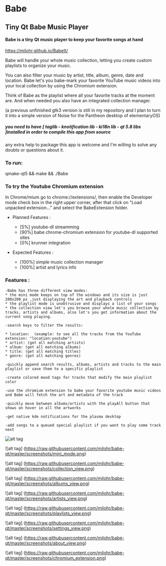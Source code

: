 # Babe
## Tiny Qt Babe Music Player

#### Babe is a tiny Qt music player to keep your favorite songs at hand

https://milohr.github.io/BabeIt/

Babe will handle your whole music collection, letting you create custom playlists to organize your music.

You can also filter your music by artist, title, album, genre, date and location. Babe let's you babe-mark your favorite YouTube music videos into your local collection by using the Chromium extension. 

Think of Babe as the playlist where all your favorite tracks at the moment are. And when needed you also have an integrated collection manager.


(a previous unfinished gtk3 version is still in my repository and I plan to turn it into a simple version of Noise for the Pantheon desktop of elementaryOS) 



##### you need to have [ taglib - knotification lib - ki18n lib - qt 5.8 libs ]installed in order to compile this app from source
any extra help to package this app is welcome and I'm willing to solve any doubts or questions about it.


<h3> To run: </h3>
qmake-qt5 && make && ./Babe

<h3> To try the Youtube Chromium extension</h3>
In Chrome/mium go to chrome://extensions/, then enable the Developer mode check box in the right upper corner, after that click on "Load unpacked extension..." and select the BabeExtension folder.

* Planned Features :
  * [5%] youtube-dl streamming
  * [90%] babe chrome-chromium extension for youtube-dl supported sites
  * [0%] krunner integration

* Expected Features :
  * [100%] simple music collection manager 
  * [100%] artist and lyrics info 
  
  
<h3> Features : </h3> 

    -Babe has three different view modes: 
    * the mini mode keeps on top of the windows and its size is just 200x200 px ,just displaying the art and playback controls
    * the playlist mode is unobtrusive and displays a list of your songs
    * the collection view let's you browse your whole music collection by tracks, artists and albums, also let's you get information about the current song playing.
    
    -search keys to filter the results: 
    
    * location:  (example: to see all the tracks from the YouTube extension: "location:youtube")
    * artist: (get all matching artists)
    * album: (get all matching albums)    
    * title: (get all matching titles)
    * genre: (get all matching genres)
    
    -quickly append search results, albums, artists and tracks to the main playlist or save them to a specific playlist
    
    -create colored mood tags for tracks that modify the main playlist color
    
    -use the chromium extension to babe your favorite youtube music videos and Babe will fetch the art and metadata of the track
    
    -quickly move between albums/artists with the playAll button that shows on hover in all the artworks
    
    -get native kde notifications for the plasma desktop
    
    -add songs to a queued special playlist if you want to play some track next
    

![alt tag](https://raw.githubusercontent.com/milohr/babe-qt/master/screenshots/playlist_mode.png)


![alt tag] (https://raw.githubusercontent.com/milohr/babe-qt/master/screenshots/mini_mode.png)


![alt tag] (https://raw.githubusercontent.com/milohr/babe-qt/master/screenshots/collection_view.png)


![alt tag] (https://raw.githubusercontent.com/milohr/babe-qt/master/screenshots/albums_view.png) 


![alt tag] (https://raw.githubusercontent.com/milohr/babe-qt/master/screenshots/artists_view.png) 


![alt tag] (https://raw.githubusercontent.com/milohr/babe-qt/master/screenshots/playlists_view.png) 


![alt tag] (https://raw.githubusercontent.com/milohr/babe-qt/master/screenshots/settings_view.png) 


![alt tag] (https://raw.githubusercontent.com/milohr/babe-qt/master/screenshots/about_view.png) 


![alt tag] (https://raw.githubusercontent.com/milohr/babe-qt/master/screenshots/chromium_extension.png) 

